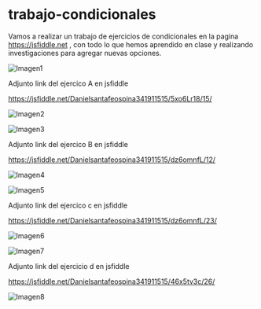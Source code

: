# trabajo-condicionales
Vamos a realizar un trabajo de ejercicios de condicionales en la pagina https://jsfiddle.net , con todo lo que hemos aprendido en clase y realizando investigaciones para agregar nuevas opciones.



![Imagen1](https://user-images.githubusercontent.com/61298481/80557314-21037680-899c-11ea-868d-11b93b313866.png)


Adjunto link del ejercico A en jsfiddle

https://jsfiddle.net/Danielsantafeospina341911515/5xo6Lr18/15/


![Imagen2](https://user-images.githubusercontent.com/61298481/80557579-08479080-899d-11ea-9d12-e6a72cd5820e.png)




![Imagen3](https://user-images.githubusercontent.com/61298481/80559157-46937e80-89a2-11ea-8b53-cf3a35cec510.png)


Adjunto link del ejercico B en jsfiddle

https://jsfiddle.net/Danielsantafeospina341911515/dz6omnfL/12/

![Imagen4](https://user-images.githubusercontent.com/61298481/80560875-25ce2780-89a8-11ea-9d2b-3e2d94436de4.png)

![Imagen5](https://user-images.githubusercontent.com/61298481/80561040-ba388a00-89a8-11ea-8009-e4be4d04c3f7.png)


Adjunto link del ejercico c en jsfiddle

https://jsfiddle.net/Danielsantafeospina341911515/dz6omnfL/23/




![Imagen6](https://user-images.githubusercontent.com/61298481/80563588-10113000-89b1-11ea-8c80-fc05f5409395.png)



![Imagen7](https://user-images.githubusercontent.com/61298481/80562009-f8837880-89ab-11ea-8e92-ab43d02011b8.png)




Adjunto link del ejercicio d en jsfiddle

https://jsfiddle.net/Danielsantafeospina341911515/46x5tv3c/26/



![Imagen8](https://user-images.githubusercontent.com/61298481/80563973-35526e00-89b2-11ea-860f-8c71171f0cb1.png)







